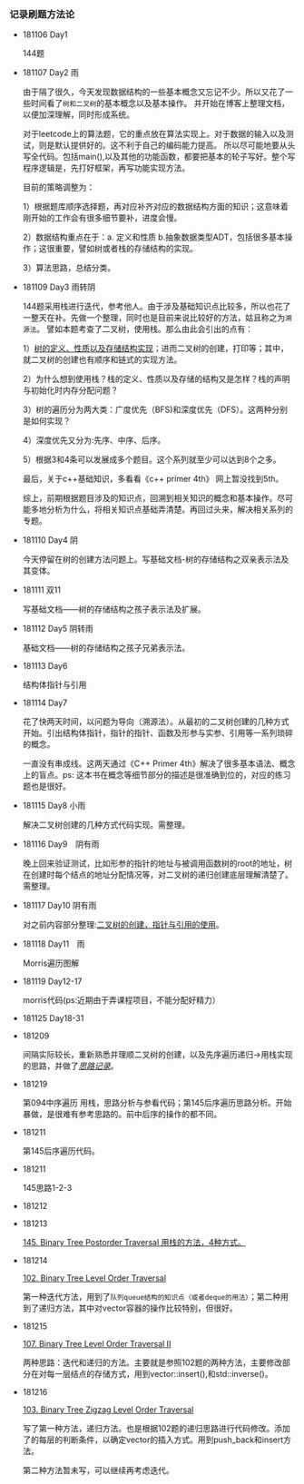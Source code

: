 ### 记录刷题方法论

* 181106 Day1

  144题

* 181107 Day2  雨

  由于隔了很久，今天发现数据结构的一些基本概念又忘记不少。所以又花了一些时间看了`树和二叉树`的基本概念以及基本操作。
  并开始在博客上整理文档，以便加深理解，同时形成系统。

  对于leetcode上的算法题，它的重点放在算法实现上。对于数据的输入以及测试，则是默认提供好的。这不利于自己的编码能力提高。
  所以尽可能地要从头写全代码。包括main(),以及其他的功能函数，都要把基本的轮子写好。整个写程序逻辑是，先打好框架，再写功能实现方法。

  目前的策略调整为：

  1）根据题库顺序选择题，再对应补齐对应的数据结构方面的知识；这意味着刚开始的工作会有很多细节要补，进度会慢。

  2）数据结构重点在于：a. 定义和性质 b.抽象数据类型ADT，包括很多基本操作；这很重要，譬如树或者栈的存储结构的实现。

  3）算法思路，总结分类。

* 181109 Day3 雨转阴

  144题采用栈进行迭代，参考他人。由于涉及基础知识点比较多，所以也花了一整天在补。先做一个整理，同时也是目前来说比较好的方法，姑且称之为`溯源法`。
  譬如本题考查了二叉树，使用栈。那么由此会引出的点有：
  
  1）[树的定义、性质以及存储结构实现](https://www.cnblogs.com/rensandao/p/9925310.html)；进而二叉树的创建，打印等；其中，就二叉树的创建也有顺序和链式的实现方法。
  
  2）为什么想到使用栈？栈的定义、性质以及存储的结构又是怎样？栈的声明与初始化时内存分配问题？
  
  3）树的遍历分为两大类：广度优先（BFS)和深度优先（DFS）。这两种分别是如何实现？
  
  4）深度优先又分为:先序、中序、后序。
  
  5）根据3和4条可以发展成多个题目。这个系列就至少可以达到8个之多。
  
  最后，关于c++基础知识，多看看《c++ primer 4th》 网上暂没找到5th。
  
  综上，前期根据题目涉及的知识点，回溯到相关知识的概念和基本操作。尽可能多地分析为什么，将相关知识点基础弄清楚。再回过头来，解决相关系列的专题。

* 181110 Day4 阴

  今天停留在树的创建方法问题上。写基础文档-树的存储结构之双亲表示法及其变体。

* 181111   双11

  写基础文档——树的存储结构之孩子表示法及扩展。

* 181112 Day5 阴转雨
  
  基础文档——树的存储结构之孩子兄弟表示法。

* 181113 Day6
  
  结构体指针与引用

* 181114 Day7

  花了快两天时间，以问题为导向（溯源法）。从最初的二叉树创建的几种方式开始。引出结构体指针，指针的指针、函数及形参与实参、引用等一系列琐碎的概念。
  
  一直没有串成线。这两天通过《C++ Primer 4th》解决了很多基本语法、概念上的盲点。ps: 这本书在概念等细节部分的描述是很准确到位的，对应的练习题也是很好。
  
* 181115 Day8  小雨

  解决二叉树创建的几种方式代码实现。需整理。

* 181116 Day9　阴有雨

  晚上回来验证测试，比如形参的指针的地址与被调用函数树的root的地址，树在创建时每个结点的地址分配情况等，对二叉树的递归创建底层理解清楚了。需整理。

* 181117 Day10 阴有雨

  对之前内容部分整理:[二叉树的创建，指针与引用的使用](https://www.cnblogs.com/rensandao/p/9973412.html)。
  
* 181118 Day11　雨

  Morris遍历图解

* 181119 Day12-17
  
  morris代码(ps:近期由于弄课程项目，不能分配好精力）
  
* 181125 Day18-31

* 181209 

  间隔实际较长，重新熟悉并理顺二叉树的创建，以及先序遍历递归->用栈实现的思路，并做了[*思路记录*](https://github.com/rensandao/LeetCode/tree/master/144.%20Binary%20Tree%20Preorder%20Traversal)。
	
* 181219

  第094中序遍历 用栈，思路分析与参看代码；第145后序遍历思路分析。开始暴做，是很难有参考思路的。前中后序的操作的都不同。
  
* 181211

  第145后序遍历代码。
  
* 181211

  145思路1-2-3
  
* 181212

* 181213

  [145. Binary Tree Postorder Traversal 用栈的方法，4种方式。](https://github.com/rensandao/LeetCode/blob/master/145.%20Binary%20Tree%20Postorder%20Traversal/solution.h)
  
 * 181214
 
   [102. Binary Tree Level Order Traversal](https://github.com/rensandao/LeetCode/tree/master/102.%20Binary%20Tree%20Level%20Order%20Traversal)
 
   第一种迭代方法，用到了``队列queue结构的知识点（或者deque的用法）``；第二种用到了递归方法，其中对vector容器的操作比较特别，但很好。
  
  * 181215
  
    [107. Binary Tree Level Order Traversal II](https://github.com/rensandao/LeetCode/blob/master/107.%20Binary%20Tree%20Level%20Order%20Traversal%20II/BinaryTreeLevelOrderTraversalII.cpp) 
    
	两种思路：迭代和递归的方法。主要就是参照102题的两种方法，主要修改部分在对每一层结点的存储方式，用到vector::insert(),和std::inverse()。
  
  * 181216
  
    [103. Binary Tree Zigzag Level Order Traversal](https://github.com/rensandao/LeetCode/blob/master/103.%20Binary%20Tree%20Zigzag%20Level%20Order%20Traversal/BinaryTreeZigzagLevelOrderTraversal.cpp)
  
    写了第一种方法，递归方法。也是根据102题的递归思路进行代码修改。添加了的每层的判断条件，以确定vector的插入方式。用到push_back和insert方法。
  
    第二种方法暂未写，可以继续再考虑迭代。
  
  
  
  
  
  
  
  
  
  
  


